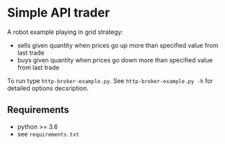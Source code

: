 # Simple API trader

A robot example playing in grid strategy:

* sells given quantity when prices go up more than specified value from last
  trade
* buys given quantity when prices go down more than specified value from last
  trade

To run type `http-broker-example.py`. See `http-broker-example.py -h` for detailed
options decsription.

## Requirements

* python >= 3.6
* see `requirements.txt`
